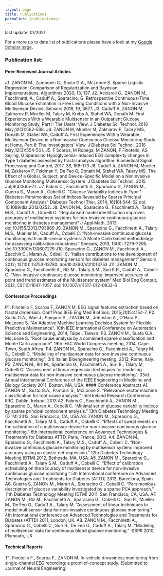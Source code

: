 ```yaml
---
layout: page
title: Publications
permalink: /publications/
---
```


last update: 01/2021

For a more up to date list of publications please have a look at my [Google Scholar page](https://scholar.google.com/citations?user=kCk8IzcAAAAJ&hl=en&oi=ao).

### Publication list:

####  Peer-Reviewed Journal Articles
J1.	ZANON M., Zambonin G., Susto G.A., McLoone S. Sparse Logistic Regression: Comparison of Regularization and Bayesian Implementations. Algorithms 2020, 13, 137.
J2.	Acciaroli G., ZANON M., Facchinetti, A., Caduff A., Sparacino, G. Retrospective Continuous-Time Blood Glucose Estimation in Free Living Conditions with a Non-Invasive Multisensor Device. Sensors 2019, 19, 3677.
J3.	Caduff A, ZANON M, Zakharov P, Mueller M, Talary M, Krebs A, Stahel WA, Donath M. First Experiences With a Wearable Multisensor in an Outpatient Glucose Monitoring Study, Part I: The Users' View. J Diabetes Sci Technol. 2018 May;12(3):562-568.
J4.	ZANON M, Mueller M, Zakharov P, Talary MS, Donath M, Stahel WA, Caduff A. First Experiences With a Wearable Multisensor Device in a Noninvasive Continuous Glucose Monitoring Study at Home, Part II: The Investigators' View. J Diabetes Sci Technol. 2018 May;12(3):554-561.
J5.	F Scarpa, M Rubega, M ZANON, F Finotello, AS Sejling, G Sparacino Hypoglycemia-induced EEG complexity changes in Type 1 diabetes assessed by fractal analysis algorithm. Biomedical Signal Processing and Control, 2017, 38, 168-173
J6.	Caduff A, ZANON M, Mueller M, Zakharov P, Feldman Y, De Feo O, Donath M, Stahel WA, Talary MS. The Effect of a Global, Subject, and Device-Specific Model on a Noninvasive Glucose Monitoring Multisensor System. J Diabetes Sci Technol. 2015 Jul;9(4):865-72.
J7.	Fabris C., Facchinetti A., Sparacino G, ZANON M., Guerra S., Maran A., Cobelli C. "Glucose Variability Indices in Type 1 Diabetes: Parsimonious Set of Indices Revealed by Sparse Principal Component Analysis" Diabetes Technol Ther, 2014, 16(10):644-52 doi: 10.1089/dia.2013.0252.
J8.	ZANON M., Sparacino G., Facchinetti A., Talary M.S., Caduff A., Cobelli C. “Regularised model identification improves accuracy of multisensor systems for non-invasive continuous glucose monitoring in diabetes management” J Appl Math, 2013. doi:10.1155/2013/793869
J9.	ZANON M., Sparacino G., Facchinetti A., Talary M.S., Mueller M., Caduff A., Cobelli C. “Non-invasive continuous glucose monitoring with multi-sensor systems: A Monte Carlo based methodology for assessing calibration robustness” Sensors, 2013, 13(6): 7279-7295. doi:10.3390/s130607279
J10.	Sparacino G., ZANON M., Facchinetti A., Zecchin C., Maran A., Cobelli C. “Italian contributions to the development of continuous glucose monitoring sensors for diabetes management” Sensors, 2012; 12(10): 13753-13780. doi:10.3390/s121013753
J11.	ZANON M., Sparacino G., Facchinetti A., Riz M., Talary S.M., Suri E.R., Caduff A., Cobelli C. “Non-invasive continuous glucose monitoring: improved accuracy of point and trend estimates of the Multisensor system” Med Biol Eng Comput, 2012, 50(10):1047-1057. doi: 10.1007/s11517-012-0932-6
#### Conference Proceedings
P1.	Finotello F, Scarpa F, ZANON M. EEG signal features extraction based on fractal dimension. Conf Proc IEEE Eng Med Biol Soc. 2015;2015:4154-7.
P2.	Susto G.A., Wan J., Pampuri S., ZANON M., Johnston A., O'Hara P., McLoone S. "An Adaptive Machine Learning Decision System for Flexible Predictive Maintenance". 10th IEEE International Conference on Automation Science and Engineering, 2014, Taipei, Taiwan.
P3.	ZANON M., Susto G.A., McLoone S. “Root cause analysis by a combined sparse classification and Monte Carlo approach”. 19th IFAC World Congress meeting, 2014, Cape Town, South Africa.
P4.	ZANON M., Sparacino G., Facchinetti A., Talary M. S., Cobelli C. “Modelling of multisensor data for non-invasive continuous glucose monitoring”. 3rd Italian Bioengineering meeting, 2012, Rome, Italy.
P5.	ZANON M., Riz M., Sparacino G., Facchinetti A., Suri R., Talary M, Cobelli C. “Assessment of linear regression techniques for modeling multisensor data for non-invasive continuous glucose monitoring”. 33rd Annual International Conference of the IEEE Engineering in Medicine and Biology Society 2011, Boston, MA, USA.
#### Conference Abstracts
A1.	ZANON M., Susto G.A., Pampuri S., McLoone S. “Relevance vector machine classification for root cause analysis.” Intel Ireland Research Conference, IIRC, Dublin, Ireland, 2013
A2.	Fabris C., Facchinetti A., ZANON M., Sparacino G., Maran A., Cobelli C. “Minimal set of glucose variability indices by sparse principal component analysis.” 13th Diabetes Technology Meeting (DTM) 2013, San Francisco, CA, USA
A3.	ZANON M., Sparacino G., Facchinetti A., Talary M.S., Caduff A., Cobelli C. “Effects of sweat events on the calibration of a multisensor device for non-invasive continuous glucose monitoring.” 6th International conference on Advanced Technologies & Treatments for Diabetes ATTD, Paris, France, 2013.
A4.	ZANON M., Sparacino G., Facchinetti A., Talary M.S., Caduff A., Cobelli C. “Non-invasive continuous glucose monitoring by multisensor system: improved accuracy using an elastic-net regression.” 12th Diabetes Technology Meeting (DTM) 2012, Bethesda, MA, USA.
A5.	ZANON M., Sparacino G., Facchinetti A., Talary S.M., Caduff A., Cobelli C. “Effect of calibration scheduling on the accuracy of multisensor device for non-invasive continuous glucose monitoring.” 5th International conference on Advanced Technologies and Treatments for Diabetes (ATTD) 2012, Barcelona, Spain.
A6.	Guerra S. ZANON M., Maran A., Sparacino G., Cobelli C. “Parsimonious description of glucose variability investigated by a sparse PCA approach.” 11th Diabetes Technology Meeting (DTM) 2011, San Francisco, CA, USA.
A7.	ZANON M., Riz M., Facchinetti A., Sparacino G., Cobelli C., Suri R., Mueller M., De Feo O., Caduff A., Talary M. “Assessment of linear techniques to model multisensor data for non-invasive continuous glucose monitoring.” 4th International conference on Advanced Technologies and Treatments for Diabetes (ATTD) 2011, London, UK.
A8.	ZANON M., Facchinetti A., Sparacino G., Cobelli C., Suri R., De Feo O., Caduff A., Talary M. “Modeling of multisensor data for continuous blood glucose monitoring.” ISSPR 2010, Plymouth, UK.
#### Technical Reports
T1.	Finotello F., Scarpa F., ZANON M. In-vehicle drowsiness monitoring from single-channel EEG recording: a proof-of-concept study. (Submitted to Journal of Neural Engineering)
